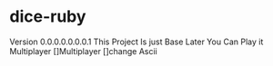 # dice-ruby
Version 0.0.0.0.0.0.0.1
This Project Is just Base Later You Can Play it Multiplayer 
 []Multiplayer
 []change Ascii
